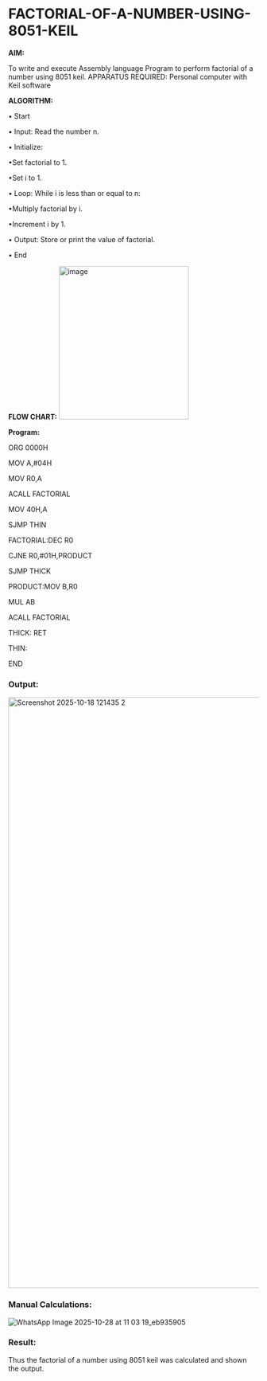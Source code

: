 # FACTORIAL-OF-A-NUMBER-USING-8051-KEIL

**AIM:**

To write and execute Assembly language Program to perform factorial of a number using 8051 keil.
APPARATUS REQUIRED: Personal computer with Keil software

**ALGORITHM:**

• Start  

• Input: Read the number n.  

• Initialize:  

•Set factorial to 1.  

•Set i to 1.  

• Loop: While i is less than or equal to n:  

•Multiply factorial by i.  

•Increment i by 1.  

• Output: Store or print the value of factorial.  

• End

**FLOW CHART:**
<img width="261" height="308" alt="image" src="https://github.com/user-attachments/assets/bffe89f6-3ba9-4294-b817-8b545f680e66" />

**Program:**

ORG 0000H   

MOV A,#04H  

MOV R0,A  

ACALL FACTORIAL  

MOV 40H,A  

SJMP THIN  

FACTORIAL:DEC R0  

CJNE R0,#01H,PRODUCT  

SJMP THICK   

PRODUCT:MOV B,R0  

MUL AB  

ACALL FACTORIAL  

THICK: RET  

THIN:  

END

### Output:
<img width="1919" height="1187" alt="Screenshot 2025-10-18 121435 2" src="https://github.com/user-attachments/assets/1affa4ef-ea1b-4296-90b4-ad7dc1da6ed0" />

### Manual Calculations:
![WhatsApp Image 2025-10-28 at 11 03 19_eb935905](https://github.com/user-attachments/assets/6a028459-cfe8-4421-9537-fe50d014a7c7)



### Result:

Thus the factorial of a number using 8051 keil was calculated and shown the output.

